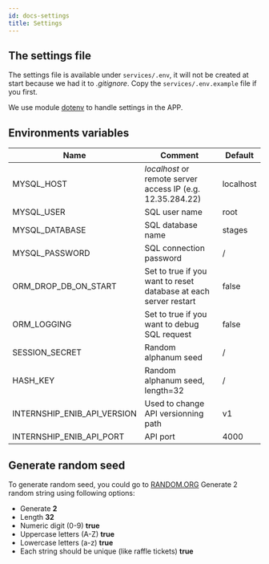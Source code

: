 ```yaml
---
id: docs-settings
title: Settings
---
```


## The settings file

The settings file is available under `services/.env`, it will not be created at start because we had it to *.gitignore*.
Copy the `services/.env.example` file if you first.

We use module [dotenv](https://github.com/motdotla/dotenv) to handle settings in the APP.

## Environments variables

| Name | Comment | Default |
| ---- | ------- | ------- |
| MYSQL_HOST | *localhost* or remote server access IP (e.g. 12.35.284.22) | localhost |
| MYSQL_USER | SQL user name | root |
| MYSQL_DATABASE | SQL database name | stages |
| MYSQL_PASSWORD | SQL connection password | / |
| ORM_DROP_DB_ON_START | Set to true if you want to reset database at each server restart | false |
| ORM_LOGGING | Set to true if you want to debug SQL request | false |
| SESSION_SECRET | Random alphanum seed | / |
| HASH_KEY | Random alphanum seed, length=32 | / |
| INTERNSHIP_ENIB_API_VERSION | Used to change API versionning path | v1 |
| INTERNSHIP_ENIB_API_PORT | API port | 4000 |

## Generate random seed

To generate random seed, you could go to [RANDOM.ORG](https://www.random.org/strings/)
Generate 2 random string using following options:

* Generate **2**
* Length **32**
* Numeric digit (0-9) **true**
* Uppercase letters (A-Z) **true**
* Lowercase letters (a-z) **true**
* Each string should be unique (like raffle tickets) **true**
